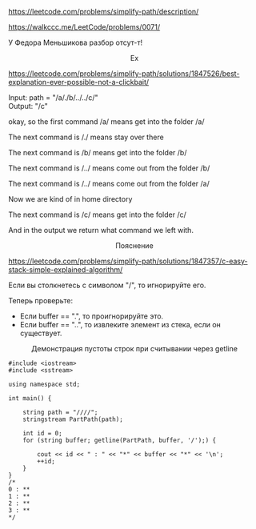 https://leetcode.com/problems/simplify-path/description/

https://walkccc.me/LeetCode/problems/0071/

У Федора Меньшикова разбор отсут-т!

<p align="center">Ex</p>

https://leetcode.com/problems/simplify-path/solutions/1847526/best-explanation-ever-possible-not-a-clickbait/

Input: path = "/a/./b/../../c/"  
Output: "/c"

okay, so the first command /a/ means get into the folder /a/

The next command is /./ means stay over there

The next command is /b/ means get into the folder /b/

The next command is /../ means come out from the folder /b/

The next command is /../ means come out from the folder /a/

Now we are kind of in home directory

The next command is /c/ means get into the folder /c/

And in the output we return what command we left with.

<p align="center">Пояснение</p>

https://leetcode.com/problems/simplify-path/solutions/1847357/c-easy-stack-simple-explained-algorithm/

Если вы столкнетесь с символом "/", то игнорируйте его.  

Теперь проверьте:  
- Если buffer == ".", то проигнорируйте это.  
- Если buffer == "..", то извлеките элемент из стека, если он существует.

<p align="center">Демонстрация пустоты строк при считывании через getline</p>

    #include <iostream>
    #include <sstream>
    
    using namespace std;
    
    int main() {
    
    	string path = "////";
    	stringstream PartPath(path);
    
    	int id = 0;
    	for (string buffer; getline(PartPath, buffer, '/');) {
    
    		cout << id << " : " << "*" << buffer << "*" << '\n';
    		++id;
    	}
    }
    /*
    0 : **
    1 : **
    2 : **
    3 : **
    */
